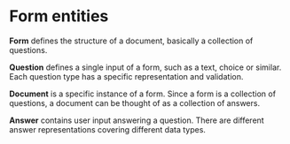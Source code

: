 # Form entities

**Form** defines the structure of a document, basically a collection of questions.

**Question** defines a single input of a form, such as a text, choice or similar. Each question type has a specific representation and validation.

**Document** is a specific instance of a form. Since a form is a collection of questions, a document can be thought of as a collection of answers.

**Answer** contains user input answering a question. There are different answer representations covering different data types.
